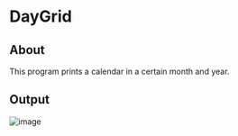 # DayGrid
## About
This program prints a calendar in a certain month and year. 

## Output
![image](https://user-images.githubusercontent.com/59902126/130338923-b3bdfd3c-2995-4183-a556-a38533f9cb99.png)


